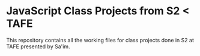 # JavaScript Class Projects from S2 < TAFE

This repository contains all the working files for class projects done in S2 at TAFE presented by Sa'im.

